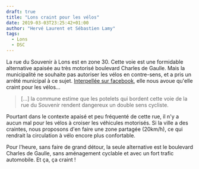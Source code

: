 ```yaml
---
draft: true
title: "Lons craint pour les vélos"
date: 2019-03-03T23:25:42+01:00
author: "Hervé Laurent et Sébastien Lamy"
tags:
  - Lons
  - DSC
---
```


La rue du Souvenir à Lons est en zone 30.  Cette voie est une formidable alternative 
apaisée au très motorisé boulevard Charles de Gaulle. Mais la municipalité ne 
souhaite pas autoriser les vélos en contre-sens, et a pris un arrêté municipal 
à ce sujet. [Interpellée sur facebook][f], elle nous avoue qu'elle craint pour les vélos...

> [...] la commune estime que les potelets qui bordent cette voie de la rue du 
Souvenir rendent dangereux un double sens cycliste.

Pourtant dans le contexte apaisé et peu fréquenté de cette rue, il n'y a aucun 
mal pour les vélos à croiser les véhicules motorisés. Si la ville a des 
craintes, nous proposons d'en faire une zone partagée (20km/h), ce qui rendrait
la circulation à vélo encore plus confortable.

Pour l'heure, sans faire de grand détour, la seule alternative est le boulevard
Charles de Gaulle, sans aménagement cyclable et avec un fort trafic automobile.
Et ça, ça craint !


[f]: https://www.facebook.com/pauaveloo/photos/a.1774122085955705/2342520345782540/?type=3